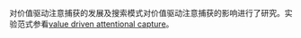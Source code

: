 对价值驱动注意捕获的发展及搜索模式对价值驱动注意捕获的影响进行了研究。实验范式参看[value driven attentional capture](https://www.ncbi.nlm.nih.gov/pmc/articles/PMC3121816/)。
